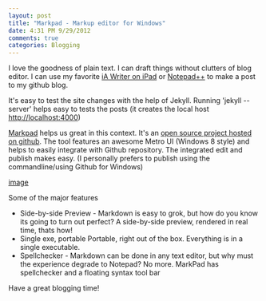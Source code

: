 ```yaml
---
layout: post
title: "Markpad - Markup editor for Windows"
date: 4:31 PM 9/29/2012
comments: true
categories: Blogging
---
```


I love the goodness of plain text. I can draft things without clutters of blog editor. I can use my favorite [iA Writer on iPad](http://www.iawriter.com/) or [Notepad++](http://notepad-plus-plus.org/) to make a post to my github blog.

It's easy to test the site changes with the help of Jekyll. Running 'jekyll --server' helps easy to tests the posts (it creates the local host [http://localhost:4000](http://localhost:4000))

[Markpad](http://code52.org/DownmarkerWPF/) helps us great in this context. It's an [open source project hosted on github](https://github.com/Code52/DownmarkerWPF). The tool features an awesome Metro UI (Windows 8 style) and helps to easily integrate with Github repository. The integrated edit and publish makes easy. (I personally prefers to publish using the commandline/using Github for Windows)

[image](http://code52.org/DownmarkerWPF/screenshot.png,"Markpad","Markpad")

Some of the major features 

 - Side-by-side Preview - Markdown is easy to grok, but how do you know its going to turn out perfect? A side-by-side preview, rendered in real time, thats how!
 - Single exe, portable
Portable, right out of the box. Everything is in a single executable.
 - Spellchecker - Markdown can be done in any text editor, but why must the experience degrade to Notepad? No more. MarkPad has spellchecker and a floating syntax tool bar

Have a great blogging time!